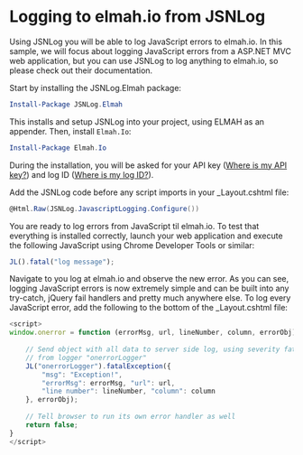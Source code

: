 # Logging to elmah.io from JSNLog

Using JSNLog you will be able to log JavaScript errors to elmah.io. In this sample, we will focus about logging JavaScript errors from a ASP.NET MVC web application, but you can use JSNLog to log anything to elmah.io, so please check out their documentation.

Start by installing the JSNLog.Elmah package:

```powershell
Install-Package JSNLog.Elmah
```

This installs and setup JSNLog into your project, using ELMAH as an appender. Then, install `Elmah.Io`:

```powershell
Install-Package Elmah.Io
```

During the installation, you will be asked for your API key ([Where is my API key?](https://docs.elmah.io/where-is-my-api-key/)) and log ID ([Where is my log ID?](https://docs.elmah.io/where-is-my-log-id/)).

Add the JSNLog code before any script imports in your _Layout.cshtml file:

```csharp
@Html.Raw(JSNLog.JavascriptLogging.Configure())
```

You are ready to log errors from JavaScript til elmah.io. To test that everything is installed correctly, launch your web application and execute the following JavaScript using Chrome Developer Tools or similar:

```javascript
JL().fatal("log message");
```

Navigate to you log at elmah.io and observe the new error. As you can see, logging JavaScript errors is now extremely simple and can be built into any try-catch, jQuery fail handlers and pretty much anywhere else. To log every JavaScript error, add the following to the bottom of the _Layout.cshtml file:

```javascript
<script>
window.onerror = function (errorMsg, url, lineNumber, column, errorObj) {
 
    // Send object with all data to server side log, using severity fatal,
    // from logger "onerrorLogger"
    JL("onerrorLogger").fatalException({
        "msg": "Exception!",
        "errorMsg": errorMsg, "url": url,
        "line number": lineNumber, "column": column
    }, errorObj);
         
    // Tell browser to run its own error handler as well  
    return false;
}
</script>
```


